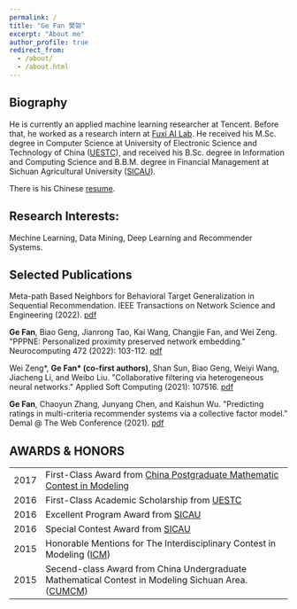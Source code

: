 ```yaml
---
permalink: /
title: "Ge Fan 樊哿"
excerpt: "About me"
author_profile: true
redirect_from: 
  - /about/
  - /about.html
---
```


Biography
---
He is currently an applied machine learning researcher at Tencent. Before that, he worked as a research intern at [Fuxi AI Lab](https://fuxi.163.com/en/). He received his M.Sc. degree in Computer Science at University of Electronic Science and Technology of China ([UESTC](http://en.uestc.edu.cn/)), and received his B.Sc. degree in Information and Computing Science and B.B.M. degree in Financial Management at Sichuan Agricultural University ([SICAU](http://english.sicau.edu.cn/)).

There is his Chinese [resume](../files/resume_zh_CN.pdf).

Research Interests:
---
Mechine Learning, Data Mining, Deep Learning and Recommender Systems.

Selected Publications
---
Meta-path Based Neighbors for Behavioral Target Generalization in Sequential Recommendation.
IEEE Transactions on Network Science and Engineering (2022). [pdf](../files/2022Meta-path.pdf)

**Ge Fan**, Biao Geng, Jianrong Tao, Kai Wang, Changjie Fan, and Wei Zeng. "PPPNE: Personalized proximity preserved network embedding." Neurocomputing 472 (2022): 103-112. [pdf](../files/2021PPPNE.pdf)

Wei Zeng\*, **Ge Fan\* (co-first authors)**, Shan Sun, Biao Geng, Weiyi Wang, Jiacheng Li, and Weibo Liu. "Collaborative filtering via heterogeneous neural networks." Applied Soft Computing (2021): 107516.  [pdf](../files/2021Collaborative.pdf)

**Ge Fan**, Chaoyun Zhang, Junyang Chen, and Kaishun Wu. "Predicting ratings in multi-criteria recommender systems via a collective factor model." Demal @ The Web Conference (2021). [pdf](../files/2021Predicting.pdf)

AWARDS & HONORS
---

| |  |
|-------- | ------ |   
| 2017 | First-Class Award from [China Postgraduate Mathematic Contest in Modeling](http://gmcm.seu.edu.cn) | 
| 2016 | First-Class Academic Scholarship from [UESTC](http://en.uestc.edu.cn/)|
| 2016 | Excellent Program Award from [SICAU](http://english.sicau.edu.cn/)|
| 2016 | Special Contest Award from [SICAU](http://english.sicau.edu.cn/)|
| 2015 | Honorable Mentions for The Interdisciplinary Contest in Modeling ([ICM](http://www.comap.com/undergraduate/contests/icm/)) |
| 2015 | Secend-class Award from China Undergraduate Mathematical Contest in Modeling Sichuan Area. ([CUMCM](http://www.mcm.edu.cn/)) |
